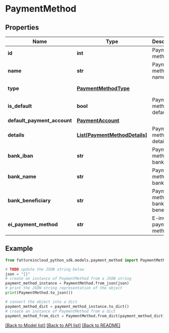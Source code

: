 # PaymentMethod


## Properties

Name | Type | Description | Notes
------------ | ------------- | ------------- | -------------
**id** | **int** | Payment method id | [optional] 
**name** | **str** | Payment method name | [optional] 
**type** | [**PaymentMethodType**](PaymentMethodType.md) |  | [optional] [default to PaymentMethodType.STANDARD]
**is_default** | **bool** | Payment method is default | [optional] 
**default_payment_account** | [**PaymentAccount**](PaymentAccount.md) |  | [optional] 
**details** | [**List[PaymentMethodDetails]**](PaymentMethodDetails.md) | Payment method details | [optional] 
**bank_iban** | **str** | Payment method bank iban | [optional] 
**bank_name** | **str** | Payment method bank name | [optional] 
**bank_beneficiary** | **str** | Payment method bank beneficiary | [optional] 
**ei_payment_method** | **str** | E-invoice payment method | [optional] 

## Example

```python
from fattureincloud_python_sdk.models.payment_method import PaymentMethod

# TODO update the JSON string below
json = "{}"
# create an instance of PaymentMethod from a JSON string
payment_method_instance = PaymentMethod.from_json(json)
# print the JSON string representation of the object
print(PaymentMethod.to_json())

# convert the object into a dict
payment_method_dict = payment_method_instance.to_dict()
# create an instance of PaymentMethod from a dict
payment_method_from_dict = PaymentMethod.from_dict(payment_method_dict)
```
[[Back to Model list]](../README.md#documentation-for-models) [[Back to API list]](../README.md#documentation-for-api-endpoints) [[Back to README]](../README.md)


